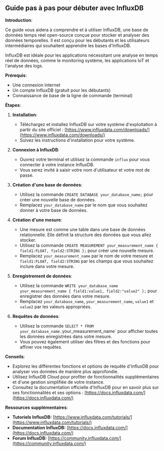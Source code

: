 ## Guide pas à pas pour débuter avec InfluxDB

**Introduction**:

Ce guide vous aidera à comprendre et à utiliser InfluxDB, une base de données temps réel open-source conçue pour stocker et analyser des données temporelles. Il est conçu pour les débutants et les utilisateurs intermédiaires qui souhaitent apprendre les bases d'InfluxDB.

InfluxDB est idéale pour les applications nécessitant une analyse en temps réel de données, comme le monitoring système, les applications IoT et l'analyse des logs.

**Prérequis**:

* Une connexion internet
* Un compte InfluxDB (gratuit pour les débutants)
* Connaissance de base de la ligne de commande (terminal)

**Étapes**:

1. **Installation**:

   * Téléchargez et installez InfluxDB sur votre système d'exploitation à partir du site officiel : [https://www.influxdata.com/downloads/](https://www.influxdata.com/downloads/)
   * Suivez les instructions d'installation pour votre système.

2. **Connexion à InfluxDB**:

   * Ouvrez votre terminal et utilisez la commande `influx` pour vous connecter à votre instance InfluxDB.
   * Vous serez invité à saisir votre nom d'utilisateur et votre mot de passe.

3. **Création d'une base de données**:

   * Utilisez la commande `CREATE DATABASE your_database_name;` pour créer une nouvelle base de données.
   * Remplacez `your_database_name` par le nom que vous souhaitez donner à votre base de données.

4. **Création d'une mesure**:

   * Une mesure est comme une table dans une base de données relationnelle. Elle définit la structure des données que vous allez stocker.
   * Utilisez la commande `CREATE MEASUREMENT your_measurement_name { field1:FLOAT, field2:STRING };` pour créer une nouvelle mesure.
   * Remplacez `your_measurement_name` par le nom de votre mesure et `field1:FLOAT, field2:STRING` par les champs que vous souhaitez inclure dans votre mesure.

5. **Enregistrement de données**:

   * Utilisez la commande `WRITE your_database_name your_measurement_name { field1:value1, field2:"value2" };` pour enregistrer des données dans votre mesure.
   * Remplacez `your_database_name`, `your_measurement_name`, `value1` et `value2` par les valeurs appropriées.

6. **Requêtes de données**:

   * Utilisez la commande `SELECT * FROM your_database_name.`your_measurement_name` pour afficher toutes les données enregistrées dans votre mesure.
   * Vous pouvez également utiliser des filtres et des fonctions pour affiner vos requêtes.

**Conseils**:

* Explorez les différentes fonctions et options de requête d'InfluxDB pour analyser vos données de manière plus approfondie.
* Utilisez InfluxDB Cloud pour profiter de fonctionnalités supplémentaires et d'une gestion simplifiée de votre instance.
* Consultez la documentation officielle d'InfluxDB pour en savoir plus sur ses fonctionnalités et ses options : [https://docs.influxdata.com/](https://docs.influxdata.com/)

**Ressources supplémentaires**:

* **Tutoriels InfluxDB:** [https://www.influxdata.com/tutorials/](https://www.influxdata.com/tutorials/)
* **Documentation InfluxDB:** [https://docs.influxdata.com/](https://docs.influxdata.com/)
* **Forum InfluxDB:** [https://community.influxdata.com/](https://community.influxdata.com/)



